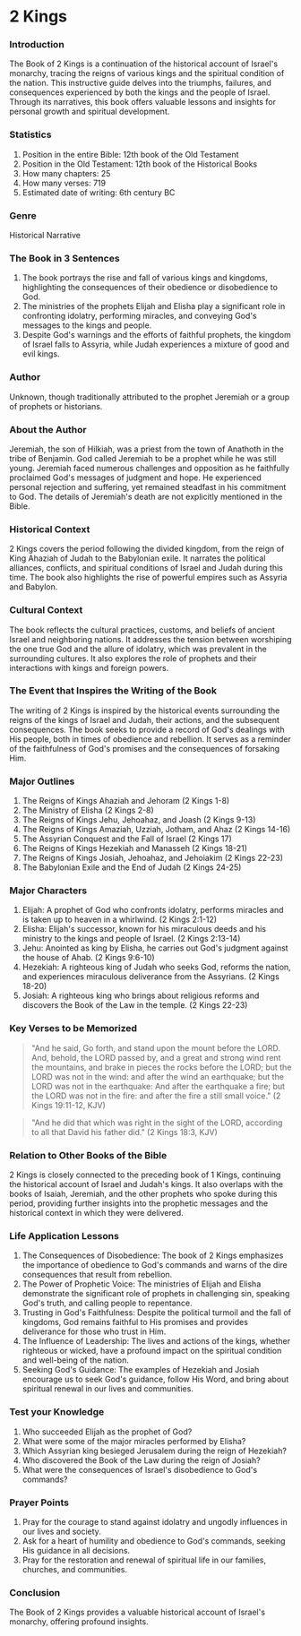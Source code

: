 # 2 Kings

### Introduction

The Book of 2 Kings is a continuation of the historical account of Israel's monarchy, tracing the reigns of various kings and the spiritual condition of the nation. This instructive guide delves into the triumphs, failures, and consequences experienced by both the kings and the people of Israel. Through its narratives, this book offers valuable lessons and insights for personal growth and spiritual development.

### Statistics

1. Position in the entire Bible: 12th book of the Old Testament
2. Position in the Old Testament: 12th book of the Historical Books
3. How many chapters: 25
4. How many verses: 719
5. Estimated date of writing: 6th century BC

### Genre

Historical Narrative

### The Book in 3 Sentences

1. The book portrays the rise and fall of various kings and kingdoms, highlighting the consequences of their obedience or disobedience to God.
2. The ministries of the prophets Elijah and Elisha play a significant role in confronting idolatry, performing miracles, and conveying God's messages to the kings and people.
3. Despite God's warnings and the efforts of faithful prophets, the kingdom of Israel falls to Assyria, while Judah experiences a mixture of good and evil kings.

### Author

Unknown, though traditionally attributed to the prophet Jeremiah or a group of prophets or historians.

### About the Author

Jeremiah, the son of Hilkiah, was a priest from the town of Anathoth in the tribe of Benjamin. God called Jeremiah to be a prophet while he was still young. Jeremiah faced numerous challenges and opposition as he faithfully proclaimed God's messages of judgment and hope. He experienced personal rejection and suffering, yet remained steadfast in his commitment to God. The details of Jeremiah's death are not explicitly mentioned in the Bible.

### Historical Context

2 Kings covers the period following the divided kingdom, from the reign of King Ahaziah of Judah to the Babylonian exile. It narrates the political alliances, conflicts, and spiritual conditions of Israel and Judah during this time. The book also highlights the rise of powerful empires such as Assyria and Babylon.

### Cultural Context

The book reflects the cultural practices, customs, and beliefs of ancient Israel and neighboring nations. It addresses the tension between worshiping the one true God and the allure of idolatry, which was prevalent in the surrounding cultures. It also explores the role of prophets and their interactions with kings and foreign powers.

### The Event that Inspires the Writing of the Book

The writing of 2 Kings is inspired by the historical events surrounding the reigns of the kings of Israel and Judah, their actions, and the subsequent consequences. The book seeks to provide a record of God's dealings with His people, both in times of obedience and rebellion. It serves as a reminder of the faithfulness of God's promises and the consequences of forsaking Him.

### Major Outlines

1. The Reigns of Kings Ahaziah and Jehoram (2 Kings 1-8)
2. The Ministry of Elisha (2 Kings 2-8)
3. The Reigns of Kings Jehu, Jehoahaz, and Joash (2 Kings 9-13)
4. The Reigns of Kings Amaziah, Uzziah, Jotham, and Ahaz (2 Kings 14-16)
5. The Assyrian Conquest and the Fall of Israel (2 Kings 17)
6. The Reigns of Kings Hezekiah and Manasseh (2 Kings 18-21)
7. The Reigns of Kings Josiah, Jehoahaz, and Jehoiakim (2 Kings 22-23)
8. The Babylonian Exile and the End of Judah (2 Kings 24-25)

### Major Characters

1. Elijah: A prophet of God who confronts idolatry, performs miracles and is taken up to heaven in a whirlwind. (2 Kings 2:1-12)&#x20;
2. Elisha: Elijah's successor, known for his miraculous deeds and his ministry to the kings and people of Israel. (2 Kings 2:13-14)&#x20;
3. Jehu: Anointed as king by Elisha, he carries out God's judgment against the house of Ahab. (2 Kings 9:6-10)&#x20;
4. Hezekiah: A righteous king of Judah who seeks God, reforms the nation, and experiences miraculous deliverance from the Assyrians. (2 Kings 18-20)&#x20;
5. Josiah: A righteous king who brings about religious reforms and discovers the Book of the Law in the temple. (2 Kings 22-23)

### Key Verses to be Memorized

> "And he said, Go forth, and stand upon the mount before the LORD. And, behold, the LORD passed by, and a great and strong wind rent the mountains, and brake in pieces the rocks before the LORD; but the LORD was not in the wind: and after the wind an earthquake; but the LORD was not in the earthquake: And after the earthquake a fire; but the LORD was not in the fire: and after the fire a still small voice." (2 Kings 19:11-12, KJV)

> "And he did that which was right in the sight of the LORD, according to all that David his father did." (2 Kings 18:3, KJV)

### Relation to Other Books of the Bible

2 Kings is closely connected to the preceding book of 1 Kings, continuing the historical account of Israel and Judah's kings. It also overlaps with the books of Isaiah, Jeremiah, and the other prophets who spoke during this period, providing further insights into the prophetic messages and the historical context in which they were delivered.

### Life Application Lessons

1. The Consequences of Disobedience: The book of 2 Kings emphasizes the importance of obedience to God's commands and warns of the dire consequences that result from rebellion.
2. The Power of Prophetic Voice: The ministries of Elijah and Elisha demonstrate the significant role of prophets in challenging sin, speaking God's truth, and calling people to repentance.
3. Trusting in God's Faithfulness: Despite the political turmoil and the fall of kingdoms, God remains faithful to His promises and provides deliverance for those who trust in Him.
4. The Influence of Leadership: The lives and actions of the kings, whether righteous or wicked, have a profound impact on the spiritual condition and well-being of the nation.
5. Seeking God's Guidance: The examples of Hezekiah and Josiah encourage us to seek God's guidance, follow His Word, and bring about spiritual renewal in our lives and communities.

### Test your Knowledge

1. Who succeeded Elijah as the prophet of God?
2. What were some of the major miracles performed by Elisha?
3. Which Assyrian king besieged Jerusalem during the reign of Hezekiah?
4. Who discovered the Book of the Law during the reign of Josiah?
5. What were the consequences of Israel's disobedience to God's commands?

### Prayer Points

1. Pray for the courage to stand against idolatry and ungodly influences in our lives and society.
2. Ask for a heart of humility and obedience to God's commands, seeking His guidance in all decisions.
3. Pray for the restoration and renewal of spiritual life in our families, churches, and communities.

### Conclusion

The Book of 2 Kings provides a valuable historical account of Israel's monarchy, offering profound insights.
